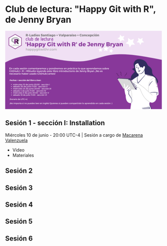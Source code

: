 # Club de lectura: "Happy Git with R", de Jenny Bryan
![](club-de-lectura.png)

## Sesión 1 - sección I: Installation
Miércoles 10 de junio - 20:00 UTC-4 | Sesión a cargo de [Macarena Valenzuela](https://twitter.com/macavalenzuela)

* Video
* Materiales

## Sesión 2

## Sesión 3

## Sesión 4

## Sesión 5

## Sesión 6
